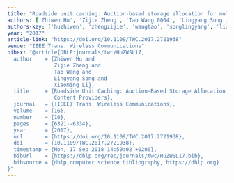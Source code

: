```yaml
---
title: "Roadside unit caching: Auction-based storage allocation for multiple content providers"
authors: ['Zhiwen Hu', 'Zijie Zheng', 'Tao Wang 0004', 'Lingyang Song', 'Xiaoming Li']
authors-key: ['huzhiwen', 'zhengzijie', 'wangtao', 'songlingyang', 'lixiaoming']
year: "2017"
article-link: "https://doi.org/10.1109/TWC.2017.2721938"
venue: "IEEE Trans. Wireless Communications"
bibex: "@article{DBLP:journals/twc/HuZWSL17,
  author    = {Zhiwen Hu and
               Zijie Zheng and
               Tao Wang and
               Lingyang Song and
               Xiaoming Li},
  title     = {Roadside Unit Caching: Auction-Based Storage Allocation for Multiple
               Content Providers},
  journal   = {{IEEE} Trans. Wireless Communications},
  volume    = {16},
  number    = {10},
  pages     = {6321--6334},
  year      = {2017},
  url       = {https://doi.org/10.1109/TWC.2017.2721938},
  doi       = {10.1109/TWC.2017.2721938},
  timestamp = {Mon, 17 Sep 2018 14:59:02 +0200},
  biburl    = {https://dblp.org/rec/journals/twc/HuZWSL17.bib},
  bibsource = {dblp computer science bibliography, https://dblp.org}
}"
---
```

